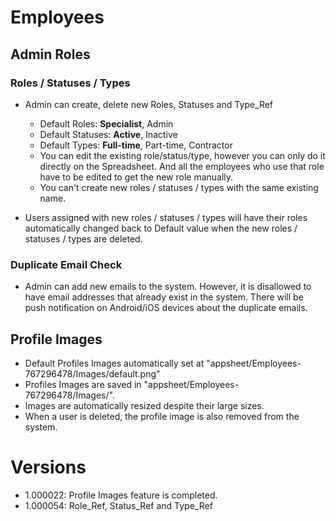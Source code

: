 # Employees
## Admin Roles
### Roles / Statuses / Types
- Admin can create, delete new Roles, Statuses and Type_Ref
  + Default Roles: **Specialist**, Admin
  + Default Statuses: **Active**, Inactive
  + Default Types: **Full-time**, Part-time, Contractor
  + You can edit the existing role/status/type, however you can only do it directly on the Spreadsheet. And all the employees who use that role have to be edited to get the new role manually.
  + You can't create new roles / statuses / types with the same existing name.

- Users assigned with new roles / statuses / types will have their roles automatically changed back to Default value when the new roles / statuses / types are deleted.

### Duplicate Email Check
- Admin can add new emails to the system. However, it is disallowed to have email addresses that already exist in the system. There will be push notification on Android/iOS devices about the duplicate emails. 

## Profile Images
- Default Profiles Images automatically set at "appsheet/Employees-767296478/Images/default.png"
- Profiles Images are saved in "appsheet/Employees-767296478/Images/".
- Images are automatically resized despite their large sizes.
- When a user is deleted, the profile image is also removed from the system. 

# Versions
- 1.000022: Profile Images feature is completed.
- 1.000054: Role_Ref, Status_Ref and Type_Ref
